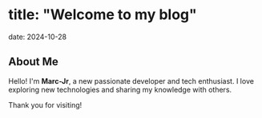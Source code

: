 # title: "Welcome to my blog"
date: 2024-10-28
## About Me
Hello! I'm **Marc-Jr**, a new passionate developer and tech enthusiast. I love exploring new technologies and sharing my knowledge with others.


 
Thank you for visiting!
